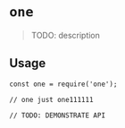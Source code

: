 # `one`

> TODO: description

## Usage

```
const one = require('one');

// one just one111111

// TODO: DEMONSTRATE API
```
